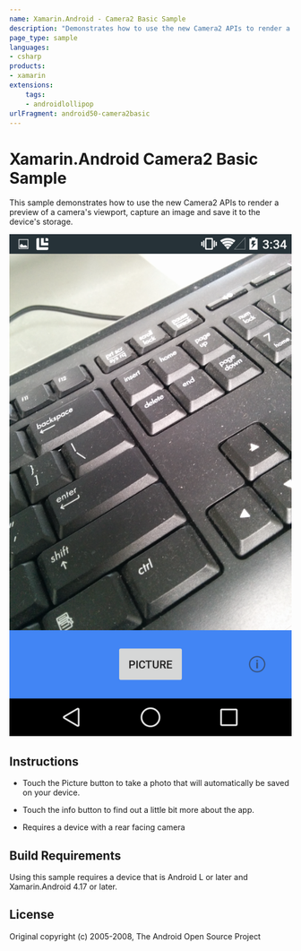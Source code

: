 ```yaml
---
name: Xamarin.Android - Camera2 Basic Sample
description: "Demonstrates how to use the new Camera2 APIs to render a preview of a camera's viewport, capture an image and save it (Android Lollipop)"
page_type: sample
languages:
- csharp
products:
- xamarin
extensions:
    tags:
    - androidlollipop
urlFragment: android50-camera2basic
---
```

# Xamarin.Android Camera2 Basic Sample

This sample demonstrates how to use the new Camera2 APIs to render a preview of a camera's viewport, capture an image and save it to the device's storage.

![Camera2 Basic Sample application screenshot](Screenshots/Viewfinder.png "Camera2 Basic Sample application screenshot")

## Instructions

- Touch the Picture button to take a photo that will automatically be saved on your device.

- Touch the info button to find out a little bit more about the app.

- Requires a device with a rear facing camera

## Build Requirements

Using this sample requires a device that is Android L or later and Xamarin.Android 4.17 or later.

## License

Original copyright (c) 2005-2008, The Android Open Source Project  
